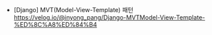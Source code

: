 - [Django] MVT(Model-View-Template) 패턴
https://velog.io/@inyong_pang/Django-MVTModel-View-Template-%ED%8C%A8%ED%84%B4
